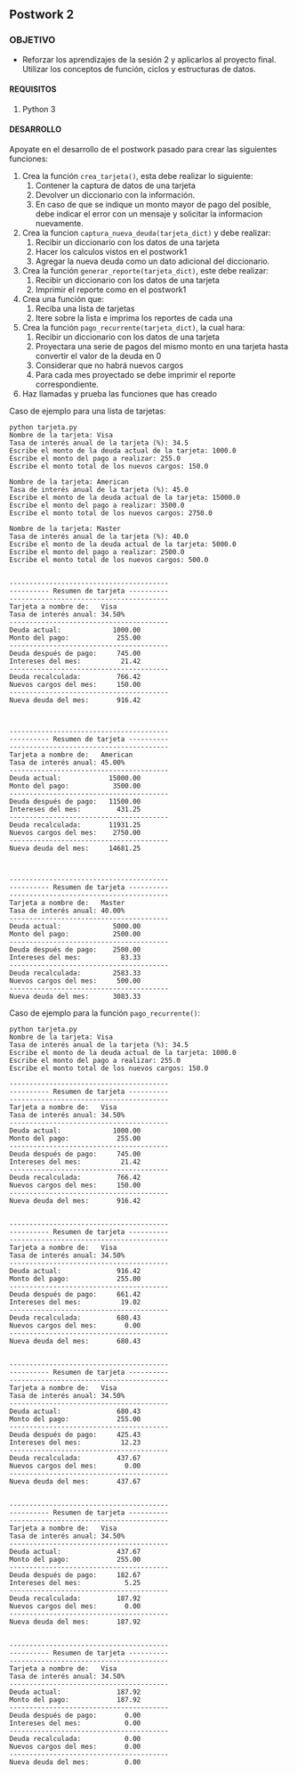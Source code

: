 ## Postwork 2

### OBJETIVO

- Reforzar los aprendizajes de la sesión 2 y  aplicarlos al proyecto final. Utilizar los conceptos de función, ciclos y estructuras de datos.

#### REQUISITOS

1. Python 3

#### DESARROLLO

Apoyate en el desarrollo de el postwork pasado para crear las siguientes funciones:
1. Crea la función `crea_tarjeta()`, esta debe realizar lo siguiente:
   1. Contener la captura de datos de una tarjeta
   2. Devolver un diccionario con la información.
   3. En caso de que se indique un monto mayor de pago del posible, debe indicar el error con un mensaje y solicitar la informacion nuevamente.
2. Crea la funcion `captura_nueva_deuda(tarjeta_dict)` y debe realizar:
   1. Recibir un diccionario con los datos de una tarjeta
   2. Hacer los calculos vistos en el postwork1
   3. Agregar la nueva deuda como un dato adicional del diccionario.
3. Crea la función `generar_reporte(tarjeta_dict)`, este debe realizar:
   1. Recibir un diccionario con los datos de una tarjeta
   2. Imprimir el reporte como en el postwork1
4. Crea una función que:
   1. Reciba una lista de tarjetas
   2. Itere sobre la lista e imprima los reportes de cada una
5. Crea la función `pago_recurrente(tarjeta_dict)`, la cual hara:
   1. Recibir un diccionario con los datos de una tarjeta
   1. Proyectara una serie de pagos del mismo monto en una tarjeta hasta convertir el valor de la deuda en 0
   1. Considerar que no habrá nuevos cargos
   1. Para cada mes proyectado se debe imprimir el reporte correspondiente.
6. Haz llamadas y prueba las funciones que has creado

Caso de ejemplo para una lista de tarjetas:
```
python tarjeta.py 
Nombre de la tarjeta: Visa
Tasa de interés anual de la tarjeta (%): 34.5
Escribe el monto de la deuda actual de la tarjeta: 1000.0
Escribe el monto del pago a realizar: 255.0
Escribe el monto total de los nuevos cargos: 150.0

Nombre de la tarjeta: American
Tasa de interés anual de la tarjeta (%): 45.0
Escribe el monto de la deuda actual de la tarjeta: 15000.0
Escribe el monto del pago a realizar: 3500.0
Escribe el monto total de los nuevos cargos: 2750.0

Nombre de la tarjeta: Master
Tasa de interés anual de la tarjeta (%): 40.0
Escribe el monto de la deuda actual de la tarjeta: 5000.0
Escribe el monto del pago a realizar: 2500.0
Escribe el monto total de los nuevos cargos: 500.0


----------------------------------------
---------- Resumen de tarjeta ----------
----------------------------------------
Tarjeta a nombre de:   Visa
Tasa de interés anual: 34.50%
----------------------------------------
Deuda actual:             1000.00
Monto del pago:            255.00
----------------------------------------
Deuda después de pago:     745.00
Intereses del mes:          21.42
----------------------------------------
Deuda recalculada:         766.42
Nuevos cargos del mes:     150.00
----------------------------------------
Nueva deuda del mes:       916.42



----------------------------------------
---------- Resumen de tarjeta ----------
----------------------------------------
Tarjeta a nombre de:   American
Tasa de interés anual: 45.00%
----------------------------------------
Deuda actual:            15000.00
Monto del pago:           3500.00
----------------------------------------
Deuda después de pago:   11500.00
Intereses del mes:         431.25
----------------------------------------
Deuda recalculada:       11931.25
Nuevos cargos del mes:    2750.00
----------------------------------------
Nueva deuda del mes:     14681.25



----------------------------------------
---------- Resumen de tarjeta ----------
----------------------------------------
Tarjeta a nombre de:   Master
Tasa de interés anual: 40.00%
----------------------------------------
Deuda actual:             5000.00
Monto del pago:           2500.00
----------------------------------------
Deuda después de pago:    2500.00
Intereses del mes:          83.33
----------------------------------------
Deuda recalculada:        2583.33
Nuevos cargos del mes:     500.00
----------------------------------------
Nueva deuda del mes:      3083.33
```

Caso de ejemplo para la función `pago_recurrente()`:
```
python tarjeta.py 
Nombre de la tarjeta: Visa
Tasa de interés anual de la tarjeta (%): 34.5
Escribe el monto de la deuda actual de la tarjeta: 1000.0
Escribe el monto del pago a realizar: 255.0
Escribe el monto total de los nuevos cargos: 150.0

----------------------------------------
---------- Resumen de tarjeta ----------
----------------------------------------
Tarjeta a nombre de:   Visa
Tasa de interés anual: 34.50%
----------------------------------------
Deuda actual:             1000.00
Monto del pago:            255.00
----------------------------------------
Deuda después de pago:     745.00
Intereses del mes:          21.42
----------------------------------------
Deuda recalculada:         766.42
Nuevos cargos del mes:     150.00
----------------------------------------
Nueva deuda del mes:       916.42


----------------------------------------
---------- Resumen de tarjeta ----------
----------------------------------------
Tarjeta a nombre de:   Visa
Tasa de interés anual: 34.50%
----------------------------------------
Deuda actual:              916.42
Monto del pago:            255.00
----------------------------------------
Deuda después de pago:     661.42
Intereses del mes:          19.02
----------------------------------------
Deuda recalculada:         680.43
Nuevos cargos del mes:       0.00
----------------------------------------
Nueva deuda del mes:       680.43


----------------------------------------
---------- Resumen de tarjeta ----------
----------------------------------------
Tarjeta a nombre de:   Visa
Tasa de interés anual: 34.50%
----------------------------------------
Deuda actual:              680.43
Monto del pago:            255.00
----------------------------------------
Deuda después de pago:     425.43
Intereses del mes:          12.23
----------------------------------------
Deuda recalculada:         437.67
Nuevos cargos del mes:       0.00
----------------------------------------
Nueva deuda del mes:       437.67


----------------------------------------
---------- Resumen de tarjeta ----------
----------------------------------------
Tarjeta a nombre de:   Visa
Tasa de interés anual: 34.50%
----------------------------------------
Deuda actual:              437.67
Monto del pago:            255.00
----------------------------------------
Deuda después de pago:     182.67
Intereses del mes:           5.25
----------------------------------------
Deuda recalculada:         187.92
Nuevos cargos del mes:       0.00
----------------------------------------
Nueva deuda del mes:       187.92


----------------------------------------
---------- Resumen de tarjeta ----------
----------------------------------------
Tarjeta a nombre de:   Visa
Tasa de interés anual: 34.50%
----------------------------------------
Deuda actual:              187.92
Monto del pago:            187.92
----------------------------------------
Deuda después de pago:       0.00
Intereses del mes:           0.00
----------------------------------------
Deuda recalculada:           0.00
Nuevos cargos del mes:       0.00
----------------------------------------
Nueva deuda del mes:         0.00
```


